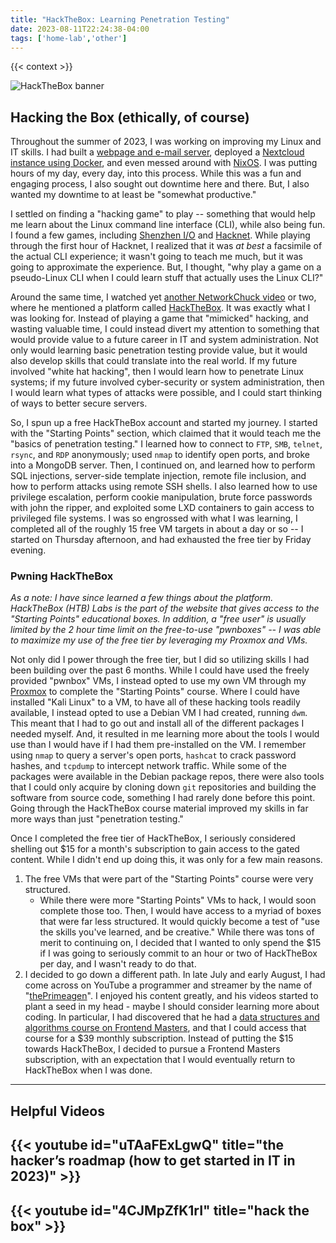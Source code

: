 ```yaml
---
title: "HackTheBox: Learning Penetration Testing"
date: 2023-08-11T22:24:38-04:00
tags: ['home-lab','other']
---
```


{{< context >}}

![HackTheBox banner](/images/hackthebox-banner.png)

## Hacking the Box (ethically, of course)

Throughout the summer of 2023, I was working on improving my Linux and IT skills. I had built a [webpage and e-mail server](/home-lab/services/web-server), deployed a [Nextcloud instance using Docker](/home-lab/services/nextcloud-docker), and even messed around with [NixOS](/home-lab/other/nixos). I was putting hours of my day, every day, into this process. While this was a fun and engaging process, I also sought out downtime here and there. But, I also wanted my downtime to at least be "somewhat productive."

I settled on finding a "hacking game" to play -- something that would help me learn about the Linux command line interface (CLI), while also being fun. I found a few games, including [Shenzhen I/O](https://store.steampowered.com/app/504210/SHENZHEN_IO/) and [Hacknet](https://store.steampowered.com/app/365450/Hacknet/). While playing through the first hour of Hacknet, I realized that it was *at best* a facsimile of the actual CLI experience; it wasn't going to teach me much, but it was going to approximate the experience. But, I thought, "why play a game on a pseudo-Linux CLI when I could learn stuff that actually uses the Linux CLI?"

Around the same time, I watched yet [another NetworkChuck video](https://www.youtube.com/watch?v=uTAaFExLgwQ) or two, where he mentioned a platform called [HackTheBox](https://hackthebox.com). It was exactly what I was looking for. Instead of playing a game that "mimicked" hacking, and wasting valuable time, I could instead divert my attention to something that would provide value to a future career in IT and system administration. Not only would learning basic penetration testing provide value, but it would also develop skills that could translate into the real world. If my future involved "white hat hacking", then I would learn how to penetrate Linux systems; if my future involved cyber-security or system administration, then I would learn what types of attacks were possible, and I could start thinking of ways to better secure servers.

So, I spun up a free HackTheBox account and started my journey. I started with the "Starting Points" section, which claimed that it would teach me the "basics of penetration testing." I learned how to connect to `FTP`, `SMB`, `telnet`, `rsync`, and `RDP` anonymously; used `nmap` to identify open ports, and broke into a MongoDB server. Then, I continued on, and learned how to perform SQL injections, server-side template injection, remote file inclusion, and how to perform attacks using remote SSH shells. I also learned how to use privilege escalation, perform cookie manipulation, brute force passwords with john the ripper, and exploited some LXD containers to gain access to privileged file systems. I was so engrossed with what I was learning, I completed all of the roughly 15 free VM targets in about a day or so -- I started on Thursday afternoon, and had exhausted the free tier by Friday evening.

### Pwning HackTheBox

*As a note: I have since learned a few things about the platform. HackTheBox (HTB) Labs is the part of the website that gives access to the "Starting Points" educational boxes. In addition, a "free user" is usually limited by the 2 hour time limit on the free-to-use "pwnboxes" -- I was able to maximize my use of the free tier by leveraging my Proxmox and VMs.*

Not only did I power through the free tier, but I did so utilizing skills I had been building over the past 6 months. While I could have used the freely provided "pwnbox" VMs, I instead opted to use my own VM through my [Proxmox](/home-lab/virtualization/proxmox) to complete the "Starting Points" course. Where I could have installed "Kali Linux" to a VM, to have all of these hacking tools readily available, I instead opted to use a Debian VM I had created, running `dwm`. This meant that I had to go out and install all of the different packages I needed myself. And, it resulted in me learning more about the tools I would use than I would have if I had them pre-installed on the VM. I remember using `nmap` to query a server's open ports, `hashcat` to crack password hashes, and `tcpdump` to intercept network traffic. While some of the packages were available in the Debian package repos, there were also tools that I could only acquire by cloning down `git` repositories and building the software from source code, something I had rarely done before this point. Going through the HackTheBox course material improved my skills in far more ways than just "penetration testing."

Once I completed the free tier of HackTheBox, I seriously considered shelling out $15 for a month's subscription to gain access to the gated content. While I didn't end up doing this, it was only for a few main reasons.

1. The free VMs that were part of the "Starting Points" course were very structured.
    - While there were more "Starting Points" VMs to hack, I would soon complete those too. Then, I would have access to a myriad of boxes that were far less structured. It would quickly become a test of "use the skills you've learned, and be creative." While there was tons of merit to continuing on, I decided that I wanted to only spend the $15 if I was going to seriously commit to an hour or two of HackTheBox per day, and I wasn't ready to do that.
1. I decided to go down a different path. In late July and early August, I had come across on YouTube a programmer and streamer by the name of "[thePrimeagen](https://www.youtube.com/@ThePrimeagen)". I enjoyed his content greatly, and his videos started to plant a seed in my head - maybe I should consider learning more about coding. In particular, I had discovered that he had a [data structures and algorithms course on Frontend Masters](/home-lab/other/theprimeagen-dsa-course), and that I could access that course for a $39 monthly subscription. Instead of putting the $15 towards HackTheBox, I decided to pursue a Frontend Masters subscription, with an expectation that I would eventually return to HackTheBox when I was done.

---

## Helpful Videos

## {{< youtube id="uTAaFExLgwQ" title="the hacker’s roadmap (how to get started in IT in 2023)" >}}

## {{< youtube id="4CJMpZfK1rI" title="hack the box" >}}
